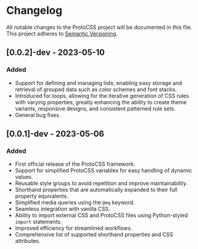 # Changelog

All notable changes to the ProtoCSS project will be documented in this file. This project adheres to [Semantic Versioning](https://semver.org/spec/v2.0.0.html).

## [0.0.2]-dev - 2023-05-10

### Added
* Support for defining and managing lists, enabling easy storage and retrieval of grouped data such as color schemes and font stacks.
* Introduced for loops, allowing for the iterative generation of CSS rules with varying properties, greatly enhancing the ability to create theme variants, responsive designs, and consistent patterned rule sets.
* General bug fixes.

## [0.0.1]-dev - 2023-05-06

### Added

- First official release of the ProtoCSS framework.
- Support for simplified ProtoCSS variables for easy handling of dynamic values.
- Reusable style groups to avoid repetition and improve maintainability.
- Shorthand properties that are automatically expanded to their full property equivalents.
- Simplified media queries using the `@mq` keyword.
- Seamless integration with vanilla CSS.
- Ability to import external CSS and ProtoCSS files using Python-styled `import` statements.
- Improved efficiency for streamlined workflows.
- Comprehensive list of supported shorthand properties and CSS attributes.
